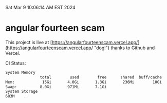 Sat Mar  9 10:06:14 AM EST 2024

# angular fourteen scam


This project is live at [https://angularfourteenscam.vercel.app/](https://angularfourteenscam.vercel.app/ "dog!") thanks to Github and Vercel.

CI Status: 

```bash
System Memory
               total        used        free      shared  buff/cache   available
Mem:            15Gi       4.0Gi       1.3Gi       236Mi        10Gi        11Gi
Swap:          8.0Gi       971Mi       7.1Gi
System Storage
683M	.

